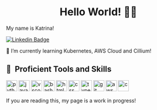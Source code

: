 <h1 align="center">Hello World! 👋🏼</h1>

My name is Katrina!

[![Linkedin Badge](https://img.shields.io/badge/-KatrinaMei-blue?style=flat&logo=linkedin&logoColor=white&link=https://www.linkedin.com/in/katrina-mei/)](https://www.linkedin.com/in/katrina-mei/)

🌱 I’m currently learning Kubernetes, AWS Cloud and Cillium!

<h2> 🚀 &nbsp;Proficient Tools and Skills</h2>
<p align="left">

<img src="https://cdn.jsdelivr.net/gh/devicons/devicon/icons/python/python-original.svg" alt="python" width="30" height="30" />
<img src="https://cdn.jsdelivr.net/gh/devicons/devicon/icons/java/java-original.svg" alt="java" width="30" height="30"  />
<img src="https://cdn.jsdelivr.net/gh/devicons/devicon/icons/vscode/vscode-original.svg" alt="vscode" width="30" height="30"/>
<img src="https://cdn.jsdelivr.net/gh/devicons/devicon/icons/bash/bash-original.svg" alt="bash" width="30" height="30"/>
<img src="https://cdn.jsdelivr.net/gh/devicons/devicon/icons/html5/html5-original.svg" alt="html" width="30" height="30"/>
<img src="https://cdn.jsdelivr.net/gh/devicons/devicon/icons/css3/css3-original.svg" alt="css" width="30" height="30" />
<img src="https://cdn.jsdelivr.net/gh/devicons/devicon/icons/typescript/typescript-original.svg" alt="typescript" width="30" height="30"/>
<img src="https://cdn.jsdelivr.net/gh/devicons/devicon/icons/git/git-original.svg"  alt="git" width="30" height="30"/>
<img src="https://cdn.jsdelivr.net/gh/devicons/devicon/icons/amazonwebservices/amazonwebservices-original.svg" alt="aws" width="30" height="30" />   
<img src="https://cdn.jsdelivr.net/gh/devicons/devicon/icons/c/c-original.svg" alt="c" width="30" height="30" />
                                              
</p>

If you are reading this, my page is a work in progress!
<!--
**katrinayfmei/katrinayfmei** is a ✨ _special_ ✨ repository because its `README.md` (this file) appears on your GitHub profile.

Here are some ideas to get you started:

- 🔭 I’m currently working on ...
- 🌱 I’m currently learning ...
- 👯 I’m looking to collaborate on ...
- 🤔 I’m looking for help with ...
- 💬 Ask me about ...
- 📫 How to reach me: ...
- 😄 Pronouns: ...
- ⚡ Fun fact: ...
-->
